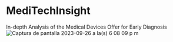 # MediTechInsight
In-depth Analysis of the Medical Devices Offer for Early Diagnosis
![Captura de pantalla 2023-09-26 a la(s) 6 08 09 p m](https://github.com/abertierir/MediTechInsight/assets/36579056/5e677dcb-e85f-49ed-af04-77a6fc8e5c0c)
